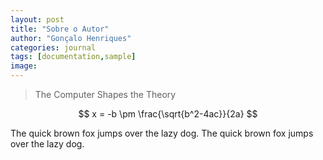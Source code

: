 ```yaml
---
layout: post
title: "Sobre o Autor"
author: "Gonçalo Henriques"
categories: journal
tags: [documentation,sample]
image:
---
```


> The Computer Shapes the Theory

$$ x = -b \pm \frac{\sqrt{b^2-4ac}}{2a} $$

The quick brown fox jumps over the lazy dog. The quick brown fox jumps over the lazy dog.
